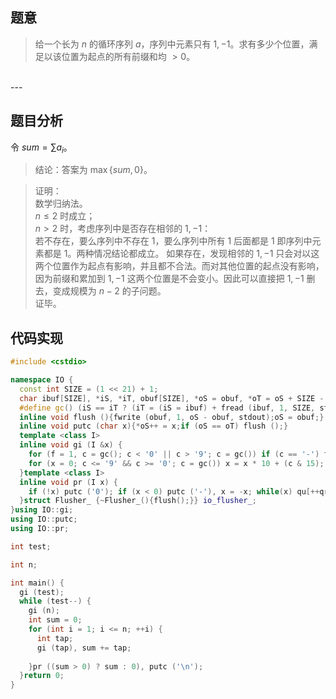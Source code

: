 ## 题意

> 给一个长为 $n$ 的循环序列 $a$，序列中元素只有 $1, -1$。求有多少个位置，满足以该位置为起点的所有前缀和均 $>0$。

</br>
---


## 题目分析

令 $sum = \sum a_i$。

> 结论：答案为 $\max \{ sum, 0 \}$。

> 证明：  
> 数学归纳法。  
> $n \leq 2$ 时成立；  
> $n > 2$ 时，考虑序列中是否存在相邻的 $1, -1$：  
> 若不存在，要么序列中不存在 $1$，要么序列中所有 $1$ 后面都是 $1$ 即序列中元素都是 $1$。两种情况结论都成立。
> 如果存在，发现相邻的 $1, -1$ 只会对以这两个位置作为起点有影响，并且都不合法。而对其他位置的起点没有影响，因为前缀和累加到 $1, -1$ 这两个位置是不会变小。因此可以直接把 $1, -1$ 删去，变成规模为 $n - 2$ 的子问题。  
> 证毕。

## 代码实现

```cpp
#include <cstdio>

namespace IO {
  const int SIZE = (1 << 21) + 1;
  char ibuf[SIZE], *iS, *iT, obuf[SIZE], *oS = obuf, *oT = oS + SIZE - 1, c, qu[55]; int f, qr;
  #define gc() (iS == iT ? (iT = (iS = ibuf) + fread (ibuf, 1, SIZE, stdin), (iS == iT ? EOF : *iS++)) : *iS++)
  inline void flush (){fwrite (obuf, 1, oS - obuf, stdout);oS = obuf;}
  inline void putc (char x){*oS++ = x;if (oS == oT) flush ();}
  template <class I>
  inline void gi (I &x) {
    for (f = 1, c = gc(); c < '0' || c > '9'; c = gc()) if (c == '-') f = -1;
    for (x = 0; c <= '9' && c >= '0'; c = gc()) x = x * 10 + (c & 15); x *= f;
  }template <class I>
  inline void pr (I x) {
    if (!x) putc ('0'); if (x < 0) putc ('-'), x = -x; while(x) qu[++qr] = x % 10 + '0',  x /= 10; while (qr) putc (qu[qr--]);
  }struct Flusher_ {~Flusher_(){flush();}} io_flusher_;
}using IO::gi;
using IO::putc;
using IO::pr;

int test;

int n;

int main() {
  gi (test);
  while (test--) {
    gi (n);
    int sum = 0;
    for (int i = 1; i <= n; ++i) {
      int tap;
      gi (tap), sum += tap; 
    
    }pr ((sum > 0) ? sum : 0), putc ('\n');
  }return 0;
}
```
